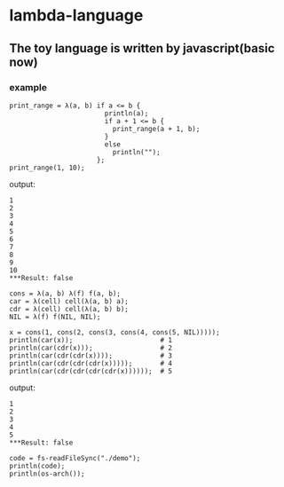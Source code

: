 # lambda-language

## The toy language is written by javascript(basic now)

### example

```
print_range = λ(a, b) if a <= b {
                        println(a);
                        if a + 1 <= b {
                          print_range(a + 1, b);
                        } 
                        else 
                          println("");
                      };
print_range(1, 10);
```
output:
```
1
2
3
4
5
6
7
8
9 
10
***Result: false
```

```
cons = λ(a, b) λ(f) f(a, b);
car = λ(cell) cell(λ(a, b) a);
cdr = λ(cell) cell(λ(a, b) b);
NIL = λ(f) f(NIL, NIL);

x = cons(1, cons(2, cons(3, cons(4, cons(5, NIL)))));
println(car(x));                      # 1
println(car(cdr(x)));                 # 2
println(car(cdr(cdr(x))));            # 3
println(car(cdr(cdr(cdr(x)))));       # 4
println(car(cdr(cdr(cdr(cdr(x))))));  # 5
```
output:
```
1
2
3
4
5
***Result: false
```

```
code = fs-readFileSync("./demo");
println(code);
println(os-arch());
```